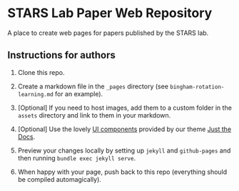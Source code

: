 # STARS Lab Paper Web Repository

A place to create web pages for papers published by the STARS lab.

## Instructions for authors

1. Clone this repo.

2. Create a markdown file in the `_pages` directory (see `bingham-rotation-learning.md` for an example).

3. [Optional] If you need to host images, add them to a custom folder in the `assets` directory and link to them in your markdown.

4. [Optional] Use the lovely [UI components](https://pmarsceill.github.io/just-the-docs/docs/ui-components) provided by our theme [Just the Docs](https://github.com/pmarsceill/just-the-docs).

5. Preview your changes locally by setting up `jekyll` and `github-pages` and then running `bundle exec jekyll serve`.

6. When happy with your page, push back to this repo (everything should be compiled automagically).